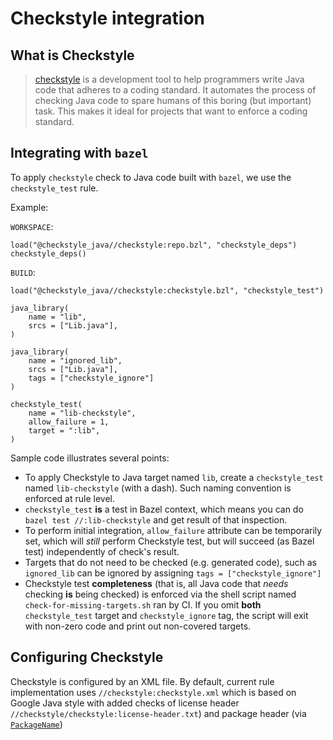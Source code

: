# Checkstyle integration

## What is Checkstyle

>[checkstyle](http://checkstyle.sourceforge.net/) is a development tool to 
help programmers write Java code that adheres to a coding standard. 
It automates the process of checking Java code to spare humans of this 
boring (but important) task. This makes it ideal for projects that want to 
enforce a coding standard.

## Integrating with `bazel`

To apply `checkstyle` check to Java code built with `bazel`, 
we use the `checkstyle_test` rule.

Example:

`WORKSPACE`:
```
load("@checkstyle_java//checkstyle:repo.bzl", "checkstyle_deps")
checkstyle_deps()
```

`BUILD`:

```
load("@checkstyle_java//checkstyle:checkstyle.bzl", "checkstyle_test")

java_library(
    name = "lib",
    srcs = ["Lib.java"],
)

java_library(
    name = "ignored_lib",
    srcs = ["Lib.java"],
    tags = ["checkstyle_ignore"]
)

checkstyle_test(
    name = "lib-checkstyle",
    allow_failure = 1,
    target = ":lib",
)

```

Sample code illustrates several points:
* To apply Checkstyle to Java target named `lib`, create a `checkstyle_test` 
named `lib-checkstyle` (with a dash). Such naming convention is enforced at rule level.
* `checkstyle_test` **is** a test in Bazel context, which means you can do 
`bazel test //:lib-checkstyle` and get result of that inspection.
* To perform initial integration, `allow_failure` attribute can be temporarily set,
which will _still_ perform Checkstyle test, but will succeed (as Bazel test) 
independently of check's result.
* Targets that do not need to be checked (e.g. generated code), such as `ignored_lib`
can be ignored by assigning `tags = ["checkstyle_ignore"]`
* Checkstyle test **completeness** (that is, all Java code that _needs_ checking 
**is** being checked) is enforced via the shell script named `check-for-missing-targets.sh` 
ran by CI. If you omit **both** `checkstyle_test` target and `checkstyle_ignore` tag, the script
will exit with non-zero code and print out non-covered targets.

## Configuring Checkstyle

Checkstyle is configured by an XML file. By default, current rule implementation uses
`//checkstyle:checkstyle.xml` which is based on Google Java style 
with added checks of license header 
`//checkstyle/checkstyle:license-header.txt`) and package header 
(via [`PackageName`](http://checkstyle.sourceforge.net/config_naming.html#PackageName))
